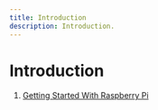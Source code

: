 ```yaml
---
title: Introduction
description: Introduction.
---
```



# Introduction


1. [Getting Started With Raspberry Pi](2022-09-22-getting-started-with-raspberry-pi.md)
